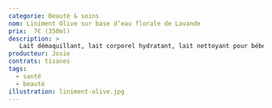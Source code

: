 ```yaml
---
categorie: Beauté & soins
nom: Liniment Olive sur base d’eau florale de Lavande
prix:  7€ (350ml)
description: >
   Lait démaquillant, lait corporel hydratant, lait nettoyant pour bébé. Tous types de peau. PH neutre. Sans huile essentielle.
producteur: Josie
contrats: tisanes
tags: 
  - santé
  - beauté
illustration: liniment-olive.jpg
---
```


